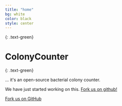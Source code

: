 ```yaml
---
title: "home"
bg: white
color: black
style: center
---
```


{: .text-green}

# ColonyCounter

{: .text-green}

... it's an open-source bacterial colony counter.

We have just started working on this. [Fork us on github!](https://github.com/ColonyCounter)

<span id="forkongithub">
  <a href="{{ site.source_link }}" class="bg-blue">
    Fork us on GitHub
  </a>
</span>

